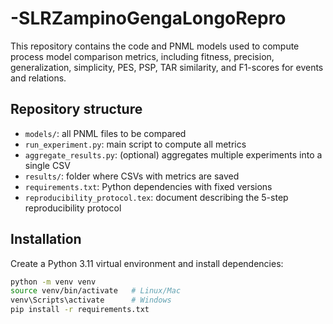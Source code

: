 # -SLRZampinoGengaLongoRepro
This repository contains the code and PNML models used to compute process model comparison metrics, including fitness, precision, generalization, simplicity, PES, PSP, TAR similarity, and F1-scores for events and relations.

## Repository structure
- `models/`: all PNML files to be compared
- `run_experiment.py`: main script to compute all metrics
- `aggregate_results.py`: (optional) aggregates multiple experiments into a single CSV
- `results/`: folder where CSVs with metrics are saved
- `requirements.txt`: Python dependencies with fixed versions
- `reproducibility_protocol.tex`: document describing the 5-step reproducibility protocol

## Installation
Create a Python 3.11 virtual environment and install dependencies:

```bash
python -m venv venv
source venv/bin/activate   # Linux/Mac
venv\Scripts\activate      # Windows
pip install -r requirements.txt

